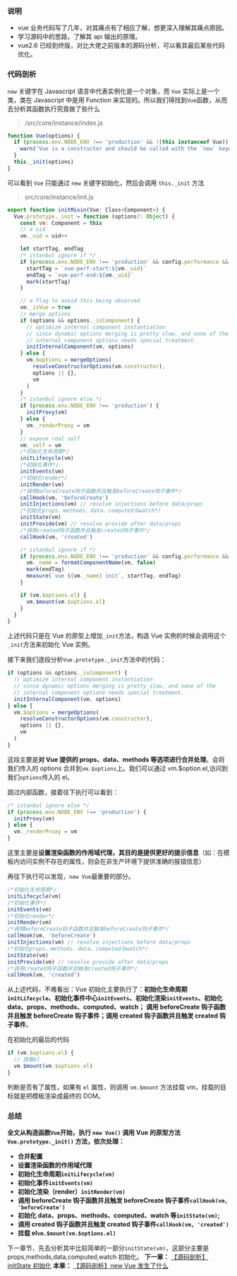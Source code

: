### 说明

- vue 业务代码写了几年，对其痛点有了相应了解，想更深入理解其痛点原因。
- 学习源码中的思路，了解其 api 输出的原理。
- vue2.6 已经到终版，对比大佬之前版本的源码分析，可以看其最后某些代码优化。

### 代码剖析

`new` 关键字在 Javascript 语言中代表实例化是一个对象，而 `Vue` 实际上是一个类，类在 Javascript 中是用 Function 来实现的。所以我们得找到`Vue`函数，从而去分析其函数执行究竟做了些什么

> /src/core/instance/index.js

```javascript
function Vue(options) {
  if (process.env.NODE_ENV !== 'production' && !(this instanceof Vue)) {
    warn('Vue is a constructor and should be called with the `new` keyword')
  }
  this._init(options)
}
```

可以看到 `Vue` 只能通过 `new` 关键字初始化，然后会调用 `this._init` 方法

> src/core/instance/init.js

```javascript
export function initMixin(Vue: Class<Component>) {
  Vue.prototype._init = function (options?: Object) {
    const vm: Component = this
    // a uid
    vm._uid = uid++

    let startTag, endTag
    /* istanbul ignore if */
    if (process.env.NODE_ENV !== 'production' && config.performance && mark) {
      startTag = `vue-perf-start:${vm._uid}`
      endTag = `vue-perf-end:${vm._uid}`
      mark(startTag)
    }

    // a flag to avoid this being observed
    vm._isVue = true
    // merge options
    if (options && options._isComponent) {
      // optimize internal component instantiation
      // since dynamic options merging is pretty slow, and none of the
      // internal component options needs special treatment.
      initInternalComponent(vm, options)
    } else {
      vm.$options = mergeOptions(
        resolveConstructorOptions(vm.constructor),
        options || {},
        vm
      )
    }
    /* istanbul ignore else */
    if (process.env.NODE_ENV !== 'production') {
      initProxy(vm)
    } else {
      vm._renderProxy = vm
    }
    // expose real self
    vm._self = vm
    /*初始化生命周期*/
    initLifecycle(vm)
    /*初始化事件*/
    initEvents(vm)
    /*初始化render*/
    initRender(vm)
    /*调用beforeCreate钩子函数并且触发beforeCreate钩子事件*/
    callHook(vm, 'beforeCreate')
    initInjections(vm) // resolve injections before data/props
    /*初始化props、methods、data、computed与watch*/
    initState(vm)
    initProvide(vm) // resolve provide after data/props
    /*调用created钩子函数并且触发created钩子事件*/
    callHook(vm, 'created')

    /* istanbul ignore if */
    if (process.env.NODE_ENV !== 'production' && config.performance && mark) {
      vm._name = formatComponentName(vm, false)
      mark(endTag)
      measure(`vue ${vm._name} init`, startTag, endTag)
    }

    if (vm.$options.el) {
      vm.$mount(vm.$options.el)
    }
  }
}
```

上述代码只是在 Vue 的原型上增加`_init`方法，构造 Vue 实例的时候会调用这个`_init`方法来初始化 Vue 实例。

接下来我们逐段分析`Vue.prototype._init`方法中的代码：

```javascript
if (options && options._isComponent) {
  // optimize internal component instantiation
  // since dynamic options merging is pretty slow, and none of the
  // internal component options needs special treatment.
  initInternalComponent(vm, options)
} else {
  vm.$options = mergeOptions(
    resolveConstructorOptions(vm.constructor),
    options || {},
    vm
  )
}
```

这段主要是**对 Vue 提供的 props、data、methods 等选项进行合并处理**。会将我们传入的 options 合并到`vm.$options`上。我们可以通过 vm.$option.el,访问到我们`options`传入的 el。

跳过内部函数，接着往下执行可以看到：

```javascript
/* istanbul ignore else */
if (process.env.NODE_ENV !== 'production') {
  initProxy(vm)
} else {
  vm._renderProxy = vm
}
```

这里主要是**设置渲染函数的作用域代理，其目的是提供更好的提示信息**（如：在模板内访问实例不存在的属性，则会在非生产环境下提供准确的报错信息）

再往下执行可以发现，`new Vue`最重要的部分。

```javascript
/*初始化生命周期*/
initLifecycle(vm)
/*初始化事件*/
initEvents(vm)
/*初始化render*/
initRender(vm)
/*调用beforeCreate钩子函数并且触发beforeCreate钩子事件*/
callHook(vm, 'beforeCreate')
initInjections(vm) // resolve injections before data/props
/*初始化props、methods、data、computed与watch*/
initState(vm)
initProvide(vm) // resolve provide after data/props
/*调用created钩子函数并且触发created钩子事件*/
callHook(vm, 'created')
```

从上述代码，不难看出：Vue 初始化主要执行了：**初始化生命周期`initLifecycle`、初始化事件中心`initEvents`、初始化渲染`initEvents`、初始化 data、props、methods、computed、watch； 调用 beforeCreate 钩子函数并且触发 beforeCreate 钩子事件；调用 created 钩子函数并且触发 created 钩子事件**。

在初始化的最后的代码

```javascript
if (vm.$options.el) {
  // 挂载el
  vm.$mount(vm.$options.el)
}
```

判断是否有了属性，如果有 `el` 属性，则调用 `vm.$mount` 方法挂载 vm，挂载的目标就是把模板渲染成最终的 DOM。

### 总结

**全文从构造函数`Vue`开始，执行 `new Vue()` 调用 Vue 的原型方法`Vue.prototype._init()` 方法，依次处理：**

- **合并配置**
- **设置渲染函数的作用域代理**
- **初始化生命周期`initLifecycle(vm)`**
- **初始化事件`initEvents(vm)`**
- **初始化渲染（render）`initRender(vm)`**
- **调用 beforeCreate 钩子函数并且触发 beforeCreate 钩子事件`callHook(vm, 'beforeCreate')`**
- **初始化 data、props、methods、computed、watch 等`initState(vm)`;**
- **调用 created 钩子函数并且触发 created 钩子事件`callHook(vm, 'created')`**
- **挂载 el`vm.$mount(vm.$options.el)`**

下一章节，先去分析其中比较简单的一部分`initState(vm)`，这部分主要是 props,methods,data,computed,watch 初始化。
**下一章：** [【源码剖析】initState 初始化](https://github.com/yihan12/Blog/blob/main/vue2.6-analysis/%E3%80%90%E6%BA%90%E7%A0%81%E5%89%96%E6%9E%90%E3%80%91initState%20%E5%88%9D%E5%A7%8B%E5%8C%96.md)
**本章：** [【源码剖析】new Vue 发生了什么](https://github.com/yihan12/Blog/blob/main/vue2.6-analysis/%E3%80%90%E6%BA%90%E7%A0%81%E5%89%96%E6%9E%90%E3%80%91new%20Vue%20%E5%8F%91%E7%94%9F%E4%BA%86%E4%BB%80%E4%B9%88.md)
